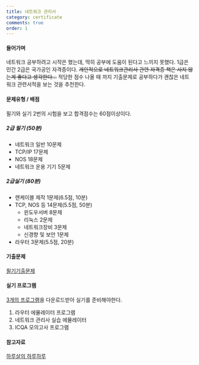```yaml
---
title: 네트워크 관리사
category: certificate
comments: true
order: 1
---
```


#### 들어가며
네트워크 공부하려고 시작은 했는데, 딱히 공부에 도움이 된다고 느끼지 못했다.
1급은 민간 2급은 국가공인 자격증이다. ~~개인적으로 네트워크관리사 관련 자격증 책은 사지 않는게 좋다고 생각한다...~~
적당한 점수 나올 때 까지 기출문제로 공부하다가 괜찮은 네트워크 관련서적을 보는 것을 추천한다.

#### 문제유형 / 배점
필기와 실기 2번의 시험을 보고 합격점수는 60점이상이다. 

##### 2급 필기 (50분)
- 네트워크 일반 10문제
- TCP/IP 17문제
- NOS 18문제
- 네트워크 운용 기기 5문제

##### 2급실기 (80분)
- 랜케이블 제작 1문제(6.5점, 10분)
- TCP, NOS 등 14문제(5.5점, 50분)
    - 윈도우서버 8문제
    - 리눅스 2문제
    - 네트워크장비 3문제
    - 신경향 및 보안 1문제
- 라우터 3문제(5.5점, 20분)

#### 기출문제
[필기기출문제](http://www.comcbt.com/xe/jf)

#### 실기 프로그램
[3개의 프로그램](http://www.icqa.or.kr/advice/network06.aspx)을 다운로드받아 실기를 준비해야한다.
1. 라우터 에뮬레이터 프로그램
2. 네트워크 관리사 실습 에뮬레이터
3. ICQA 모의고사 프로그램

#### 참고자료

[하루살의 하루하루](http://haruharu.me/220428758552)